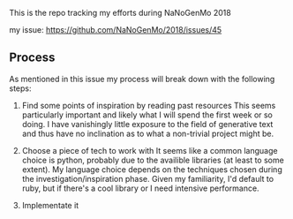 This is the repo tracking my efforts during NaNoGenMo 2018

my issue: https://github.com/NaNoGenMo/2018/issues/45


## Process
As mentioned in this issue my process will break down with the following steps:

1. Find some points of inspiration by reading past resources
				This seems particularly important and likely what I will spend the first 
				week or so doing.  I have vanishingly little exposure to the field of generative
				text and thus have no inclination as to what a non-trivial project might be.

1. Choose a piece of tech to work with
				It seems like a common language choice is python, probably due to the 
				availible libraries (at least to some extent). My language choice depends
				on the techniques chosen during the investigation/inspiration phase. Given
				my familiarity, I'd default to ruby, but if there's a cool library or I need
				intensive performance.

1. Implementate it
